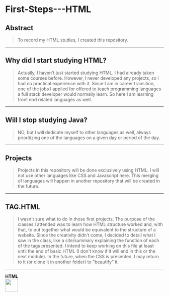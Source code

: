# First-Steps---HTML

## Abstract
> To record my HTML studies, I created this repository.
---

## Why did I start studying HTML?
> Actually, I haven't just started studying HTML. I had already taken some courses before. However, I never developed any projects, so I had no practical experience with it.
> Since I am in career transition, one of the jobs I applied for offered to teach programming languages a full stack developer would normally learn. So here I am learning front end related languages as well.
---

## Will I stop studying Java?
> NO, but I will dedicate myself to other languages as well, always prioritizing one of the languages on a given day or period of the day.
---

## Projects   

> Projects in this repository will be done exclusively using HTML. I will not use other languages like CSS and Javascript here. This merging of languages will happen in another repository that will be created in the future.
---
## TAG.HTML
> I wasn't sure what to do in those first projects. The purpose of the classes I attended was to learn how HTML structure worked and, with that, to put together what would be equivalent to the structure of a website.
> Since the creativity didn't come, I decided to detail what I saw in the class, like a site/summary explaining the function of each of the tags presented.
> I intend to keep working on this file at least until the end of basic HTML (I don't know if it will end in this or the next module). In the future, when the CSS is presented, I may return to it (or clone it in another folder) to "beautify" it.
---

<td width="80px" align="center">
<span><strong>HTML</strong></span><br>
<img height="40" src="https://cdn.jsdelivr.net/gh/devicons/devicon/icons/html5/html5-original.svg">
</td>

